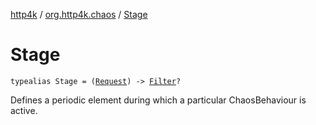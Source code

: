[http4k](../index.md) / [org.http4k.chaos](index.md) / [Stage](./-stage.md)

# Stage

`typealias Stage = (`[`Request`](../org.http4k.core/-request/index.md)`) -> `[`Filter`](../org.http4k.core/-filter/index.md)`?`

Defines a periodic element during which a particular ChaosBehaviour is active.

